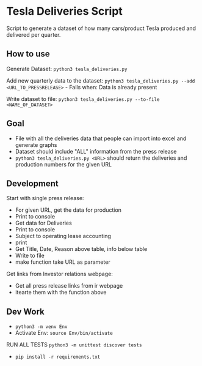 # Tesla Deliveries Script
Script to generate a dataset of how many cars/product Tesla produced and delivered per quarter.

## How to use
Generate Dataset:
`python3 tesla_deliveries.py`

Add new quarterly data to the dataset:
`python3 tesla_deliveries.py --add <URL_TO_PRESSRELEASE>`
    - Fails when: Data is already present

Write dataset to file:
`python3 tesla_deliveries.py --to-file <NAME_OF_DATASET>`

## Goal
- File with all the deliveries data that people can import into excel and generate graphs
- Dataset should include "ALL" information from the press release
- `python3 tesla_deliveries.py <URL>` should return the deliveries and production numbers for the given URL 


## Development
Start with single press release:
- For given URL, get the data for production
- Print to console
- Get data for Deliveries
- Print to console
- Subject to operating lease accounting
- print
- Get Title, Date, Reason above table, info below table
- Write to file
- make function take URL as parameter

Get links from Investor relations webpage:
- Get all press release links from ir webpage
- itearte them with the function above


## Dev Work
- `python3 -m venv Env`
- Activate Env: `source Env/bin/activate`


RUN ALL TESTS
    `python3 -m unittest discover tests`
- `pip install -r requirements.txt`
